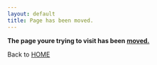 ```yaml
---
layout: default
title: Page has been moved.
---
```

**The page youre trying to visit has been [moved.](https://ikstokie1.github.io/Games%20&%20projects)**

Back to [HOME](https://ikstokie1.github.io/)
